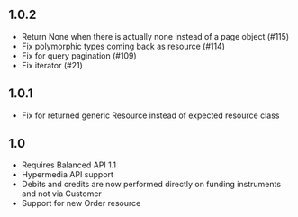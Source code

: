 ## 1.0.2

* Return None when there is actually none instead of a page object (#115)
* Fix polymorphic types coming back as resource (#114)
* Fix for query pagination (#109)
* Fix iterator (#21)


## 1.0.1

* Fix for returned generic Resource instead of expected resource class


## 1.0

* Requires Balanced API 1.1
* Hypermedia API support
* Debits and credits are now performed directly on funding instruments and not via Customer
* Support for new Order resource